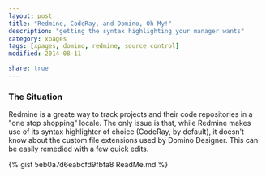 ```yaml
---
layout: post
title: "Redmine, CodeRay, and Domino, Oh My!"
description: "getting the syntax highlighting your manager wants"
category: xpages
tags: [xpages, domino, redmine, source control]
modified: 2014-08-11

share: true
---
```


### The Situation

Redmine is a greate way to track projects and their code repositories in a "one stop shopping" locale. The only issue is that, while Redmine makes use of its syntax highlighter of choice (CodeRay, by default), it doesn't know about the custom file extensions used by Domino Designer. This can be easily remedied with a few quick edits.

{% gist 5eb0a7d6eabcfd9fbfa8 ReadMe.md %}